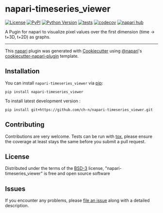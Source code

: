 # napari-timeseries_viewer

[![License](https://img.shields.io/pypi/l/napari-timeseries_viewer.svg?color=green)](https://github.com/ch-n/napari-timeseries_viewer/raw/main/LICENSE)
[![PyPI](https://img.shields.io/pypi/v/napari-timeseries_viewer.svg?color=green)](https://pypi.org/project/napari-timeseries_viewer)
[![Python Version](https://img.shields.io/pypi/pyversions/napari-timeseries_viewer.svg?color=green)](https://python.org)
[![tests](https://github.com/ch-n/napari-timeseries_viewer/workflows/tests/badge.svg)](https://github.com/ch-n/napari-timeseries_viewer/actions)
[![codecov](https://codecov.io/gh/ch-n/napari-timeseries_viewer/branch/main/graph/badge.svg)](https://codecov.io/gh/ch-n/napari-timeseries_viewer)
[![napari hub](https://img.shields.io/endpoint?url=https://api.napari-hub.org/shields/napari-timeseries_viewer)](https://napari-hub.org/plugins/napari-timeseries_viewer)

A Pugin for napari to visualize pixel values over the first dimension (time -> t+3D, t+2D) as graphs.

----------------------------------

This [napari] plugin was generated with [Cookiecutter] using [@napari]'s [cookiecutter-napari-plugin] template.

<!--
Don't miss the full getting started guide to set up your new package:
https://github.com/napari/cookiecutter-napari-plugin#getting-started

and review the napari docs for plugin developers:
https://napari.org/docs/plugins/index.html
-->

## Installation

You can install `napari-timeseries_viewer` via [pip]:

    pip install napari-timeseries_viewer



To install latest development version :

    pip install git+https://github.com/ch-n/napari-timeseries_viewer.git


## Contributing

Contributions are very welcome. Tests can be run with [tox], please ensure
the coverage at least stays the same before you submit a pull request.

## License

Distributed under the terms of the [BSD-3] license,
"napari-timeseries_viewer" is free and open source software

## Issues

If you encounter any problems, please [file an issue] along with a detailed description.

[napari]: https://github.com/napari/napari
[Cookiecutter]: https://github.com/audreyr/cookiecutter
[@napari]: https://github.com/napari
[MIT]: http://opensource.org/licenses/MIT
[BSD-3]: http://opensource.org/licenses/BSD-3-Clause
[GNU GPL v3.0]: http://www.gnu.org/licenses/gpl-3.0.txt
[GNU LGPL v3.0]: http://www.gnu.org/licenses/lgpl-3.0.txt
[Apache Software License 2.0]: http://www.apache.org/licenses/LICENSE-2.0
[Mozilla Public License 2.0]: https://www.mozilla.org/media/MPL/2.0/index.txt
[cookiecutter-napari-plugin]: https://github.com/napari/cookiecutter-napari-plugin

[file an issue]: https://github.com/ch-n/napari-timeseries_viewer/issues

[napari]: https://github.com/napari/napari
[tox]: https://tox.readthedocs.io/en/latest/
[pip]: https://pypi.org/project/pip/
[PyPI]: https://pypi.org/
